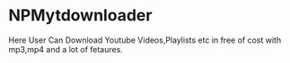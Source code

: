# NPMytdownloader
Here User Can Download Youtube Videos,Playlists etc in free of cost with mp3,mp4 and a lot of fetaures.
